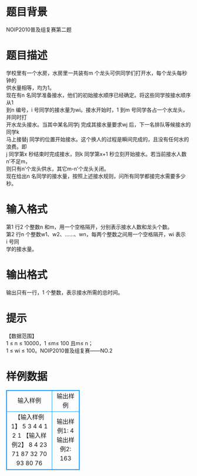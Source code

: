# 

 
 # 题目背景 
NOIP2010普及组复赛第二题<BR> 

 
 # 题目描述 
学校里有一个水房，水房里一共装有m&nbsp;个龙头可供同学们打开水，每个龙头每秒钟的<BR>供水量相等，均为1。<BR>现在有n&nbsp;名同学准备接水，他们的初始接水顺序已经确定。将这些同学按接水顺序从1<BR>到n&nbsp;编号，i&nbsp;号同学的接水量为wi。接水开始时，1&nbsp;到m&nbsp;号同学各占一个水龙头，并同时打<BR>开水龙头接水。当其中某名同学j&nbsp;完成其接水量要求wj&nbsp;后，下一名排队等候接水的同学k<BR>马上接替j&nbsp;同学的位置开始接水。这个换人的过程是瞬间完成的，且没有任何水的浪费。即<BR>j&nbsp;同学第x&nbsp;秒结束时完成接水，则k&nbsp;同学第x+1&nbsp;秒立刻开始接水。若当前接水人数n’不足m，<BR>则只有n’个龙头供水，其它m-n’个龙头关闭。<BR>现在给出n&nbsp;名同学的接水量，按照上述接水规则，问所有同学都接完水需要多少秒。 

 
 # 输入格式 
第1&nbsp;行2&nbsp;个整数n&nbsp;和m，用一个空格隔开，分别表示接水人数和龙头个数。<BR>第2&nbsp;行n&nbsp;个整数w1、w2、……、wn，每两个整数之间用一个空格隔开，wi&nbsp;表示i&nbsp;号同<BR>学的接水量。 

 
 # 输出格式 
输出只有一行，1&nbsp;个整数，表示接水所需的总时间。 

 
 # 提示 
【数据范围】<BR>1&nbsp;≤&nbsp;n&nbsp;≤&nbsp;10000，1&nbsp;≤m≤&nbsp;100&nbsp;且m≤&nbsp;n；<BR>1&nbsp;≤&nbsp;wi&nbsp;≤&nbsp;100。NOIP2010普及组复赛——NO.2 
# 样例数据
<style>
        table,table tr th, table tr td { border:1px solid #0094ff; }
        table { width: 200px; min-height: 25px; line-height: 25px; text-align: center; border-collapse: collapse;}   
    </style>
<table>
	<tr>
		<td>输入样例</td>
		<td>输出样例</td>
	</tr>
<tr><td>【输入样例1】
5 3
4 4 1 2 1
【输入样例2】
8 4
23 71 87 32 70 93 80 76</td><td>输出样例1:
4
输出样例2:
163
</td></tr></table>
